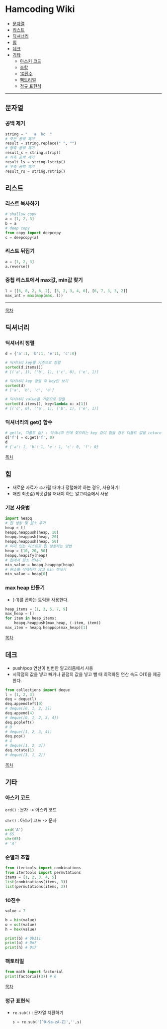 # Hamcoding Wiki

* [문자열](#문자열)
* [리스트](#리스트)
* [딕셔너리](#딕셔너리)
* [힙](#힙)
* [데크](#힙)
* [기타](#기타)
  * [아스키 코드](#아스키-코드)
  * [조합](#조합)
  * [10진수](#10진수)
  * [팩토리얼](#팩토리얼)
  * [정규 표현식](#정규-표현식)
---

## 문자열

### 공백 제거

```python
string = "   a  bc  "
# 모든 공백 제거
result = string.replace(" ", "")
# 양측 공백 제거
result_s = string.strip()
# 좌측 공백 제거
result_ls = string.lstrip()
# 우측 공백 제거
result_rs = string.rstrip()
```



## 리스트

### 리스트 복사하기

```python
# shallow copy
a = [1, 2, 3]
b = a
# deep copy
from copy import deepcopy
c = deepcopy(a)
```

### 리스트 뒤집기

```python
a = [1, 2, 3]
a.reverse()
```

### 중첩 리스트에서 max값, min값 찾기

```python
l = [[6, 8, 2, 6, 2], [3, 2, 3, 4, 6], [6, 7, 3, 3, 2]]
max_int = max(map(max, l))
```

---
[목차](#Hamcoding-Wiki)

## 딕셔너리

### 딕셔너리 정렬

```python
d = {'a':1, 'b':1, 'e':1, 'c':0}

# 딕셔너리 key를 기준으로 정렬
sorted(d.items())
# [('a', 1), ('b', 1), ('c', 0), ('e', 1)]

# 딕셔너리 key 정렬 후 key만 보기
sorted(d)
# ['a', 'b', 'c', 'e']

# 딕셔너리 value를 기준으로 정렬
sorted(d.items(), key=lambda x: x[1])
# [('c', 0), ('a', 1), ('b', 1), ('e', 1)]
```

### 딕셔너리의 get() 함수

```python
# get(x, 디폴트 값) : 딕셔너리 안에 찾으려는 key 값이 없을 경우 디폴트 값을 return함
d['f'] = d.get('f', 0)
d
# {'a': 1, 'b': 1, 'e': 1, 'c': 0, 'f': 0}
```

[목차](#Hamcoding-Wiki)

## 힙

* 새로운 자료가 추가될 때마다 정렬해야 하는 경우, 사용하기!
* 매번 최솟값/최댓값을 꺼내야 하는 알고리즘에서 사용

### 기본 사용법

```python
import heapq
# 힙 생성 및 원소 추가
heap = []
heapq.heappush(heap, 10)
heapq.heappush(heap, 20)
heapq.heappush(heap, 50)
# 이미 있는 리스트로 힙 생성하는 방법
heap = [10, 20, 50]
heapq.heapify(heap)
# 힙에서 원소 꺼내기
min_value = heapq.heappop(heap)
# 원소를 삭제하지 않고 min 꺼내기
min_value = heap[0]
```

### max heap 만들기

* (-1)를 곱하는 트릭을 사용한다.

```python
heap_items = [1, 3, 5, 7, 9]
max_heap = []
for item in heap_items:
    heapq.heappush(max_heap, (-item, item))
max_item = heapq.heappop(max_heap)[1]
```

[목차](#Hamcoding-Wiki)

## 데크

* push/pop 연산이 빈번한 알고리즘에서 사용
* 시작점의 값을 넣고 빼거나 끝점의 값을 넣고 뺄 때 최적화된 연산 속도 O(1)을 제공한다.

```python
from collections import deque
l = [1, 2, 3]
deq = deque(l)
deq.appendleft(0) 
# deque([0, 1, 2, 3])
deq.append(4)
# deque([0, 1, 2, 3, 4])
deq.popleft()
# 0
# deque([1, 2, 3, 4])
deq.pop()
# 4
# deque([1, 2, 3])
deq.rotate(1)
# deque([3, 1, 2])
```

[목차](#Hamcoding-Wiki)

## 기타

### 아스키 코드


`ord()` : 문자 -> 아스키 코드


`chr()` : 아스키 코드 -> 문자


```python
ord('A')
# 65
chr(65)
# 'A'
```

### 순열과 조합
```python
from itertools import combinations
from itertools import permutations
items = [1, 2, 3, 4, 5]
list(combinations(items, 3))
list(permutations(items, 3))
```

### 10진수

```python
value = 7

b = bin(value)
o = oct(value)
h = hex(value)

print(b) # 0b111
print(o) # 0o7
print(h) # 0x7
```

### 팩토리얼

```python
from math import factorial
print(factorial(3)) # 6
```

[목차](#Hamcoding-Wiki)

### 정규 표현식

- `re.sub()` : 문자열 치환하기

  ```python 
  s = re.sub('[^0-9a-zA-Z]','',s)
  ```

